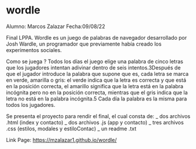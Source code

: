 # wordle
Alumno: Marcos Zalazar
Fecha:09/08/22 

Final LPPA.
Wordle es un juego de palabras de navegador desarrollado por Josh Wardle, un programador que previamente había creado los experimentos sociales.

Como se juega ?
Todos los días el juego elige una palabra de cinco letras que los jugadores intentan adivinar dentro de seis intentos.3​ Después de que el jugador introduce la palabra 
que supone que es, cada letra se marca en verde, amarilla o gris: el verde indica que la letra es correcta y que está en la posición correcta, el amarillo significa que 
la letra está en la palabra incógnita pero no en la posición correcta, mientras que el gris indica que la letra no está en la palabra incógnita.5​ Cada día la palabra es 
la misma para todos los jugadores.

Se presenta el proyecto para rendir el final, el cual consta de:
_ dos archivos .html (index y contacto)
_ dos archivos .js (app y contacto)
_ tres archivos .css (estilos, modales y estiloContac)
_ un readme .txt

Link Page:  https://mzalazar1.github.io/wordle/
